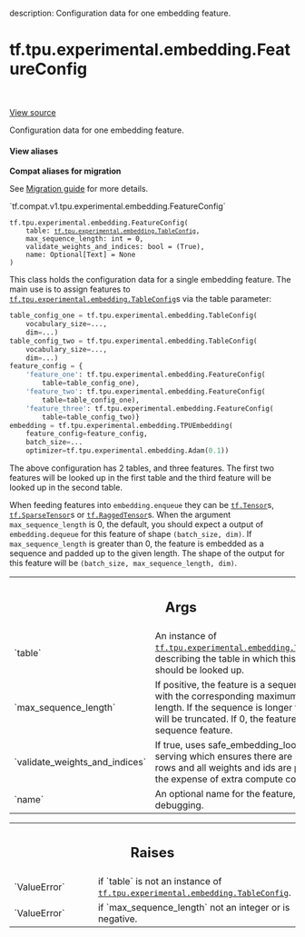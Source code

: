 description: Configuration data for one embedding feature.

<div itemscope itemtype="http://developers.google.com/ReferenceObject">
<meta itemprop="name" content="tf.tpu.experimental.embedding.FeatureConfig" />
<meta itemprop="path" content="Stable" />
<meta itemprop="property" content="__init__"/>
</div>

# tf.tpu.experimental.embedding.FeatureConfig

<!-- Insert buttons and diff -->

<table class="tfo-notebook-buttons tfo-api nocontent" align="left">

</table>

<a target="_blank" href="/code/stable/tensorflow/python/tpu/tpu_embedding_v2_utils.py">View source</a>



Configuration data for one embedding feature.

<section class="expandable">
  <h4 class="showalways">View aliases</h4>
  <p>
<b>Compat aliases for migration</b>
<p>See
<a href="https://www.tensorflow.org/guide/migrate">Migration guide</a> for
more details.</p>
<p>`tf.compat.v1.tpu.experimental.embedding.FeatureConfig`</p>
</p>
</section>

<pre class="devsite-click-to-copy prettyprint lang-py tfo-signature-link">
<code>tf.tpu.experimental.embedding.FeatureConfig(
    table: <a href="../../../../tf/tpu/experimental/embedding/TableConfig.md"><code>tf.tpu.experimental.embedding.TableConfig</code></a>,
    max_sequence_length: int = 0,
    validate_weights_and_indices: bool = (True),
    name: Optional[Text] = None
)
</code></pre>



<!-- Placeholder for "Used in" -->

This class holds the configuration data for a single embedding feature. The
main use is to assign features to <a href="../../../../tf/tpu/experimental/embedding/TableConfig.md"><code>tf.tpu.experimental.embedding.TableConfig</code></a>s
via the table parameter:

```python
table_config_one = tf.tpu.experimental.embedding.TableConfig(
    vocabulary_size=...,
    dim=...)
table_config_two = tf.tpu.experimental.embedding.TableConfig(
    vocabulary_size=...,
    dim=...)
feature_config = {
    'feature_one': tf.tpu.experimental.embedding.FeatureConfig(
        table=table_config_one),
    'feature_two': tf.tpu.experimental.embedding.FeatureConfig(
        table=table_config_one),
    'feature_three': tf.tpu.experimental.embedding.FeatureConfig(
        table=table_config_two)}
embedding = tf.tpu.experimental.embedding.TPUEmbedding(
    feature_config=feature_config,
    batch_size=...
    optimizer=tf.tpu.experimental.embedding.Adam(0.1))
```

The above configuration has 2 tables, and three features. The first two
features will be looked up in the first table and the third feature will be
looked up in the second table.

When feeding features into `embedding.enqueue` they can be <a href="../../../../tf/Tensor.md"><code>tf.Tensor</code></a>s,
<a href="../../../../tf/sparse/SparseTensor.md"><code>tf.SparseTensor</code></a>s or <a href="../../../../tf/RaggedTensor.md"><code>tf.RaggedTensor</code></a>s. When the argument
`max_sequence_length` is 0, the default, you should expect a output of
`embedding.dequeue` for this feature of shape `(batch_size, dim)`. If
`max_sequence_length` is greater than 0, the feature is embedded as a sequence
and padded up to the given length. The shape of the output for this feature
will be `(batch_size, max_sequence_length, dim)`.

<!-- Tabular view -->
 <table class="responsive fixed orange">
<colgroup><col width="214px"><col></colgroup>
<tr><th colspan="2"><h2 class="add-link">Args</h2></th></tr>

<tr>
<td>
`table`
</td>
<td>
An instance of <a href="../../../../tf/tpu/experimental/embedding/TableConfig.md"><code>tf.tpu.experimental.embedding.TableConfig</code></a>,
describing the table in which this feature should be looked up.
</td>
</tr><tr>
<td>
`max_sequence_length`
</td>
<td>
If positive, the feature is a sequence feature with
the corresponding maximum sequence length. If the sequence is longer
than this, it will be truncated. If 0, the feature is not a sequence
feature.
</td>
</tr><tr>
<td>
`validate_weights_and_indices`
</td>
<td>
If true, uses safe_embedding_lookup
during serving which ensures there are no empty rows and all weights
and ids are positive at the expense of extra compute cost.
</td>
</tr><tr>
<td>
`name`
</td>
<td>
An optional name for the feature, useful for debugging.
</td>
</tr>
</table>



<!-- Tabular view -->
 <table class="responsive fixed orange">
<colgroup><col width="214px"><col></colgroup>
<tr><th colspan="2"><h2 class="add-link">Raises</h2></th></tr>

<tr>
<td>
`ValueError`
</td>
<td>
if `table` is not an instance of
<a href="../../../../tf/tpu/experimental/embedding/TableConfig.md"><code>tf.tpu.experimental.embedding.TableConfig</code></a>.
</td>
</tr><tr>
<td>
`ValueError`
</td>
<td>
if `max_sequence_length` not an integer or is negative.
</td>
</tr>
</table>



